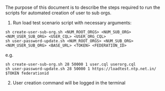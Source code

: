 The purpose of this document is to describe the steps required to run the scripts for automated creation of user to sub orgs.

1. Run load test scenario script with necessary arguments:

```
sh create-user-sub-org.sh <NUM_ROOT_ORGS> <NUM_SUB_ORG> <NUM_USER_SUB_ORG> <USER_CQL> <USER_ORG_CQL>
sh user-password-update.sh <NUM_ROOT_ORGS> <NUM_SUB_ORG> <NUM_USER_SUB_ORG> <BASE_URL> <TOKEN> <FEDERATION_ID> 
```

e.g.
```
sh create-user-sub-org.sh 28 50000 1 user.cql userorg.cql
sh user-password-update.sh 28 50000 1 https://loadtest.ntp.net.in/ $TOKEN federationid
```
2. User creation command will be logged in the terminal
